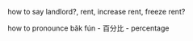 how to say landlord?, rent, increase rent, freeze rent?

how to pronounce bǎk fún - 百分比 - percentage